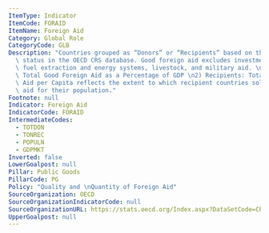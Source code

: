 ```yaml
---
ItemType: Indicator
ItemCode: FORAID
ItemName: Foreign Aid
Category: Global Role
CategoryCode: GLB
Description: "Countries grouped as “Donors” or “Recipients” based on their reported\
  \ status in the OECD CRS database. Good foreign aid excludes investments in fossil\
  \ fuel extraction and energy systems, livestock, and military aid. \n1) Donors:\
  \ Total Good Foreign Aid as a Percentage of GDP \n2) Recipients: Total Good Foreign\
  \ Aid per Capita reflects the extent to which recipient countries solicit foreign\
  \ aid for their population."
Footnote: null
Indicator: Foreign Aid
IndicatorCode: FORAID
IntermediateCodes:
  - TOTDON
  - TONREC
  - POPULN
  - GDPMKT
Inverted: false
LowerGoalpost: null
Pillar: Public Goods
PillarCode: PG
Policy: "Quality and \nQuantity of Foreign Aid"
SourceOrganization: OECD
SourceOrganizationIndicatorCode: null
SourceOrganizationURL: https://stats.oecd.org/Index.aspx?DataSetCode=CPA#
UpperGoalpost: null
---
```



